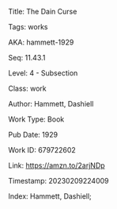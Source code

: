 Title:  The Dain Curse

Tags:   works

AKA:    hammett-1929

Seq:    11.43.1

Level:  4 - Subsection

Class:  work

Author: Hammett, Dashiell

Work Type: Book

Pub Date: 1929

Work ID: 679722602

Link:   https://amzn.to/2arjNDp

Timestamp: 20230209224009

Index:  Hammett, Dashiell; 
